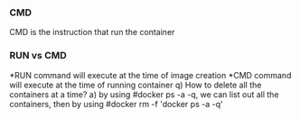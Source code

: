 ### CMD
CMD is the instruction that run the container
### RUN vs CMD
*RUN command will execute at the time of image creation
*CMD command will execute at the time of running container
q) How to delete all the containers at a time?
a) by using #docker ps -a -q, we can list out all the containers, then by using #docker rm -f 'docker ps -a -q'